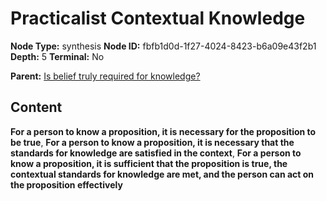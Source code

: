 # Practicalist Contextual Knowledge

**Node Type:** synthesis
**Node ID:** fbfb1d0d-1f27-4024-8423-b6a09e43f2b1
**Depth:** 5
**Terminal:** No

**Parent:** [Is belief truly required for knowledge?](is-belief-truly-required-for-knowledge-antithesis-c5060461-5ad4-4a21-adbf-f0b97f412b77.md)

## Content

**For a person to know a proposition, it is necessary for the proposition to be true**, **For a person to know a proposition, it is necessary that the standards for knowledge are satisfied in the context**, **For a person to know a proposition, it is sufficient that the proposition is true, the contextual standards for knowledge are met, and the person can act on the proposition effectively**
